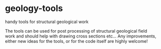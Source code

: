 # geology-tools
handy tools for structural geological work

The tools can be used for post processing of structural geological field work and should help with drawing cross sections etc...
Any improvements, either new ideas for the tools, or for the code itself are highly welcome!
